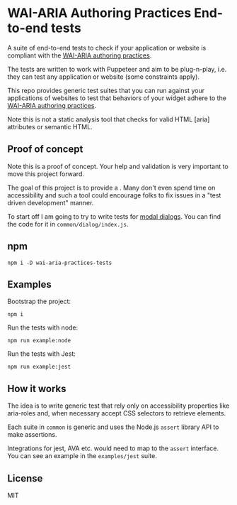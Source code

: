# WAI-ARIA Authoring Practices End-to-end tests

A suite of end-to-end tests to check if your application or website is compliant with the [WAI-ARIA authoring practices](https://www.w3.org/TR/wai-aria-practices-1.1).

The tests are written to work with Puppeteer and aim to be plug-n-play, i.e. they can test any application or website (some constraints apply).

This repo provides generic test suites that you can run against your applications of websites to test that behaviors of your widget adhere to the [WAI-ARIA authoring practices](https://www.w3.org/TR/wai-aria-practices-1.1).

Note this is not a static analysis tool that checks for valid HTML [aria] attributes or semantic HTML.

## Proof of concept

Note this is a proof of concept. Your help and validation is very important to move this project forward.

The goal of this project is to provide a . Many don't even spend time on accessibility and such a tool could encourage folks to fix issues in a "test driven development" manner.

To start off I am going to try to write tests for [modal dialogs](https://www.w3.org/TR/wai-aria-practices-1.1/#dialog_modal). You can find the code for it in `common/dialog/index.js`.

## npm

```
npm i -D wai-aria-practices-tests
```

## Examples

Bootstrap the project:

```
npm i
```

Run the tests with node:

```
npm run example:node
```

Run the tests with Jest:

```
npm run example:jest
```

## How it works

The idea is to write generic test that rely only on accessibility properties like aria-roles and, when necessary accept CSS selectors to retrieve elements.

Each suite in `common` is generic and uses the Node.js `assert` library API to make assertions.

Integrations for jest, AVA etc. would need to map to the `assert` interface. You can see an example in the `examples/jest` suite.

## License

MIT
